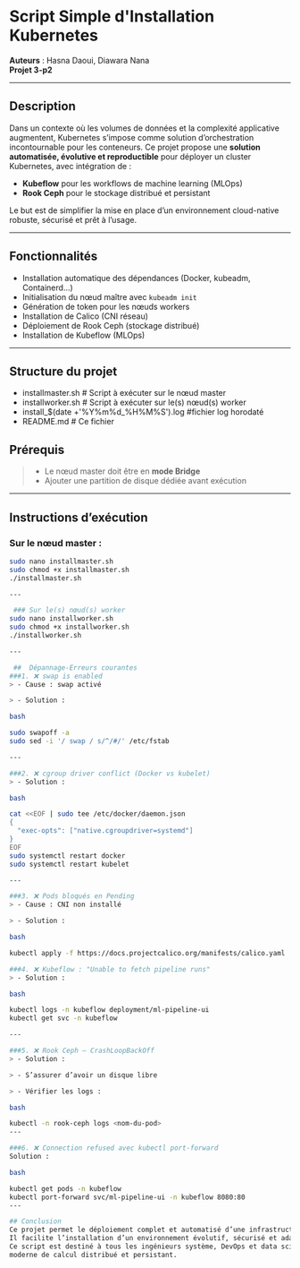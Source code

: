#  Script Simple d'Installation Kubernetes

**Auteurs** : Hasna Daoui, Diawara Nana  
**Projet 3-p2**

---

 ##  Description

Dans un contexte où les volumes de données et la complexité applicative augmentent, 
Kubernetes s’impose comme solution d’orchestration incontournable pour les conteneurs.
Ce projet propose une **solution automatisée, évolutive et reproductible** pour déployer un cluster Kubernetes, avec intégration de :

- **Kubeflow** pour les workflows de machine learning (MLOps)
- **Rook Ceph** pour le stockage distribué et persistant

Le but est de simplifier la mise en place d’un environnement cloud-native robuste, sécurisé et prêt à l’usage.

---

## Fonctionnalités

- Installation automatique des dépendances (Docker, kubeadm, Containerd…)
- Initialisation du nœud maître avec `kubeadm init`
- Génération de token pour les nœuds workers
- Installation de Calico (CNI réseau)
- Déploiement de Rook Ceph (stockage distribué)
- Installation de Kubeflow (MLOps)

---

## Structure du projet

- installmaster.sh # Script à exécuter sur le nœud master
- installworker.sh # Script à exécuter sur le(s) nœud(s) worker
- install_$(date +'%Y%m%d_%H%M%S').log #fichier log horodaté
- README.md # Ce fichier


##  Prérequis
> - Le nœud master doit être en **mode Bridge**
> - Ajouter une partition de disque dédiée avant exécution

---


##  Instructions d’exécution

###  Sur le nœud **master** :
```bash
sudo nano installmaster.sh
sudo chmod +x installmaster.sh
./installmaster.sh

---

 ### Sur le(s) nœud(s) worker
sudo nano installworker.sh
sudo chmod +x installworker.sh
./installworker.sh

---

 ##  Dépannage-Erreurs courantes
###1. ❌ swap is enabled
> - Cause : swap activé

> - Solution :

bash

sudo swapoff -a
sudo sed -i '/ swap / s/^/#/' /etc/fstab

---

###2. ❌ cgroup driver conflict (Docker vs kubelet)
> - Solution :

bash

cat <<EOF | sudo tee /etc/docker/daemon.json
{
  "exec-opts": ["native.cgroupdriver=systemd"]
}
EOF
sudo systemctl restart docker
sudo systemctl restart kubelet

---

###3. ❌ Pods bloqués en Pending
> - Cause : CNI non installé

> - Solution :

bash

kubectl apply -f https://docs.projectcalico.org/manifests/calico.yaml

###4. ❌ Kubeflow : "Unable to fetch pipeline runs"
> - Solution :

bash

kubectl logs -n kubeflow deployment/ml-pipeline-ui
kubectl get svc -n kubeflow

---

###5. ❌ Rook Ceph – CrashLoopBackOff
> - Solution :

> - S’assurer d’avoir un disque libre

> - Vérifier les logs :

bash

kubectl -n rook-ceph logs <nom-du-pod>
---

###6. ❌ Connection refused avec kubectl port-forward
Solution :

bash

kubectl get pods -n kubeflow
kubectl port-forward svc/ml-pipeline-ui -n kubeflow 8080:80
---

## Conclusion
Ce projet permet le déploiement complet et automatisé d’une infrastructure cloud-native, combinant Kubernetes, Kubeflow et Rook Ceph.
Il facilite l’installation d’un environnement évolutif, sécurisé et adapté aux charges de travail intensives comme le machine learning.
Ce script est destiné à tous les ingénieurs système, DevOps et data scientists souhaitant installer rapidement une plateforme 
moderne de calcul distribué et persistant.






